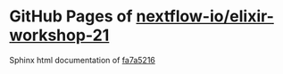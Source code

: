GitHub Pages of [nextflow-io/elixir-workshop-21](https://github.com/nextflow-io/elixir-workshop-21.git)
===
Sphinx html documentation of [fa7a5216](https://github.com/nextflow-io/elixir-workshop-21/tree/fa7a5216b340e69aa8f6fd09b3784e91bb58ce40)
